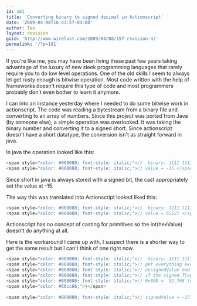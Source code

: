 ```yaml
---
id: 161
title: 'Converting binary to signed decimal in Actionscript'
date: '2009-04-08T16:43:57-04:00'
author: Tea
layout: revision
guid: 'http://www.wirelust.com/2009/04/08/157-revision-4/'
permalink: '/?p=161'
---
```


If you're like me, you may have been living these past few years taking advantage of the luxury of new sleek programming languages that rarely require you to do low level operations. One of the old skills I seem to always let get rusty enough is bitwise operation. Most code written with the help of frameworks doesn't require this type of code and most programmers probably don't even bother to learn it anymore.

I can into an instance yesterday where I needed to do some bitwise work in actionscript. The code was reading a bytestream from a binary file and converting to an array of numbers. Since this project was ported from Java (by someone else), a simple operation was overlooked. It was taking the binary number and converting it to a signed short. Since actionscript doesn't have a short datatype, the conversion isn't as straight forward in java.

In java the operation looked like this:

```java
<span style="color: #808080; font-style: italic;">//  binary: 1111 1111 1111 0001</span>
<span style="color: #808080; font-style: italic;">// value = -15 </span>
```

Since short in java is always stored with a signed bit, the cast appropriately set the value at -15.

The way this was translated into Actionscript looked liked this:

```actionscript
<span style="color: #808080; font-style: italic;">//  binary: 1111 1111 1111 0001</span>
<span style="color: #808080; font-style: italic;">// value = 65521 </span>
```

Actionscript has no concept of casting for primitives so the int(hexValue) doesn't do anything at all.

Here is the workaround I came up with, I suspect there is a shorter way to get the same result but I can't think of one right now.

```actionscript
<span style="color: #808080; font-style: italic;">//  binary: 1111 1111 1111 0001</span>
<span style="color: #808080; font-style: italic;">// get everything except the signed bit "111 1111 1111 0001"</span>
<span style="color: #808080; font-style: italic;">// unsignedValue now equals 32,753</span>
<span style="color: #808080; font-style: italic;">// if the signed flag is set, flip the value</span>
<span style="color: #808080; font-style: italic;">// 0x800 =  32,768 (maximum 15 bit number)</span>
<span style="color: #66cc66;">}</span>
 
<span style="color: #808080; font-style: italic;">// signedValue = -15 </span>
```